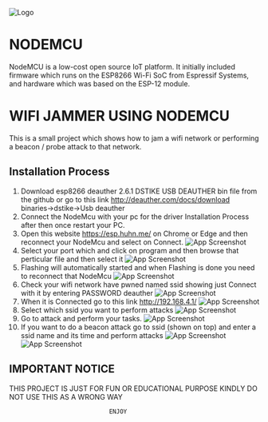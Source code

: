 
![Logo](https://www.electronicwings.com/storage/PlatformSection/TopicContent/273/icon/NodeMCU%20GPIO.png)

# NODEMCU

NodeMCU is a low-cost open source IoT platform. It initially included firmware which runs on the ESP8266 Wi-Fi SoC from Espressif Systems, and hardware which was based on the ESP-12 module.

# WIFI JAMMER USING NODEMCU

This is a small project which shows how to jam a wifi network or performing a beacon / probe attack to that network.





## Installation Process

1. Download esp8266 deauther 2.6.1 DSTIKE USB DEAUTHER bin file from the github or go to this link http://deauther.com/docs/download binaries->dstike->Usb deauther
2. Connect the NodeMcu with your pc for the driver Installation Process after then once restart your PC.
3. Open this website https://esp.huhn.me/ on Chrome or Edge and then reconnect your NodeMcu and select on Connect.
![App Screenshot](https://github.com/WhyRed-V/NodeMcu-Projects/assets/40379707/44716240-d590-4b9e-b07d-0ed51bf1e13e)
4. Select your port which and click on program and then browse that perticular file and then select it 
![App Screenshot](https://via.placeholder.com/468x300?text=App+Screenshot+Here)
5. Flashing will automatically started and when Flashing is done you need to reconnect that NodeMcu
![App Screenshot](https://via.placeholder.com/468x300?text=App+Screenshot+Here)
6. Check your wifi network have pwned named ssid showing just Connect with it by entering PASSWORD deauther 
![App Screenshot](https://via.placeholder.com/468x300?text=App+Screenshot+Here)
7. When it is Connected go to this link http://192.168.4.1/
![App Screenshot](https://via.placeholder.com/468x300?text=App+Screenshot+Here)
8. Select which ssid you want to perform attacks 
![App Screenshot](https://via.placeholder.com/468x300?text=App+Screenshot+Here)
9. Go to attack and perform your tasks.
![App Screenshot](https://via.placeholder.com/468x300?text=App+Screenshot+Here)
10. If you want to do a beacon attack go to ssid (shown on top) and enter a ssid name and its time and perform attacks
![App Screenshot](https://via.placeholder.com/468x300?text=App+Screenshot+Here)![App Screenshot](https://via.placeholder.com/468x300?text=App+Screenshot+Here)

    
## IMPORTANT NOTICE

THIS PROJECT IS JUST FOR FUN OR EDUCATIONAL PURPOSE KINDLY DO NOT USE THIS AS A WRONG WAY

                                ENJOY

